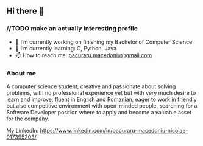 ## Hi there 👋

### //TODO make an actually interesting profile

- 🔭 I’m currently working on finishing my Bachelor of Computer Science
- 🌱 I’m currently learning: C, Python, Java
- 📫 How to reach me: pacuraru.macedoniu@gmail.com

### About me

A computer science student, creative and passionate about solving problems, with no professional experience yet but with very much desire to learn and improve, fluent in English and Romanian, eager to work in friendly but also competitive environment with open-minded people, searching for a Software Developer position where to apply and become a valuable asset for the company.

My LinkedIn: https://www.linkedin.com/in/pacuraru-macedoniu-nicolae-917395203/
